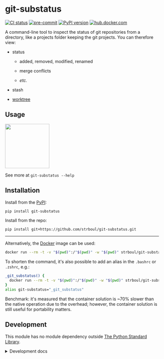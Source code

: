# git-substatus

<!-- badges: start -->
[![CI status](https://github.com/strboul/git-substatus/workflows/CI/badge.svg)](https://github.com/strboul/git-substatus/actions)
[![pre-commit](https://img.shields.io/badge/pre--commit-enabled-success)](https://github.com/strboul/git-substatus/blob/master/.pre-commit-config.yaml)
[![PyPI version](https://img.shields.io/pypi/v/git-substatus?color=%230073b7&label=pypi)](https://pypi.org/project/git-substatus/)
[![hub.docker.com](https://img.shields.io/docker/v/strboul/git-substatus?color=%230db7ed&label=docker)](https://hub.docker.com/r/strboul/git-substatus)
<!-- badges: end -->

A command-line tool to inspect the status of git repositories from a directory,
like a projects folder keeping the git projects. You can therefore view:

+ status

    - added, removed, modified, renamed

    - merge conflicts

    - *etc.*

+ stash

+ [worktree](https://git-scm.com/docs/git-worktree)

## Usage

<img src="https://user-images.githubusercontent.com/25015317/97109790-8cbd6680-16d5-11eb-9c2e-b1626368ba62.gif" align="center" height="145"/>

See more at `git-substatus --help`

## Installation

Install from the [PyPI](https://pypi.org/project/git-substatus/):

```bash
pip install git-substatus
```

Install from the repo:

```bash
pip install git+https://github.com/strboul/git-substatus.git
```

* * *

Alternatively, the [Docker](https://hub.docker.com/r/strboul/git-substatus)
image can be used:

```bash
docker run --rm -t -v "$(pwd)":/"$(pwd)" -w "$(pwd)" strboul/git-substatus:latest
```

To shorten the command, it's also possible to add an alias in the `.bashrc` or
`.zshrc`, e.g.:

```bash
_git_substatus() {
  docker run --rm -t -v "$(pwd)":/"$(pwd)" -w "$(pwd)" strboul/git-substatus:latest "$@"
}
alias git-substatus="_git_substatus"
```

Benchmark: it's measured that the container solution is ~70% slower than the
native operation due to the overhead; however, the container solution is still
useful for portability matters.

## Development

This module has no module dependency outside
[The Python Standard Library](https://docs.python.org/3/library/index.html).

<details>

<summary>Development docs</summary>

### Versioning and release

1. Bump up the `__version__` in `git_substatus/__init__.py` and commit the
   change in the batch where you changed the files.

2. (For the codeowner) Create a version tag with `make tag-create` number. Push
   the tag to the origin with `make tag-push`. Upon the push, the release
   workflow will be triggered that distributes the new version to the
   platforms, like *PyPI*, *DockerHub*.

### pre-commit

Run pre-commit git hooks on every commit that run checks against the files
added to a commit.

Upon cloning the repo, set up `pre-commit`:
- Install pre-commit https://pre-commit.com/#installation
- Run `pre-commit install` that installs the hook scripts at `.git/hooks`

### Add tests

+ Write/update unit tests (if relevant). You can start by adding/modifying a
  case to generator file `tests/gen_test_repos.sh`.

### Run tests && debugging

```bash
virtualenv venv
source venv/bin/activate # deactivate
pip install -r dev-requirements.txt # pip freeze > dev-requirements.txt
make all
```

Put a `breakpoint()` at a relevant place and run:

```bash
make test
```

### Add new methods

+ Use the reference to name the functions/methods in the module:
https://mirrors.edge.kernel.org/pub/software/scm/git/docs/gitglossary.html

</details>
